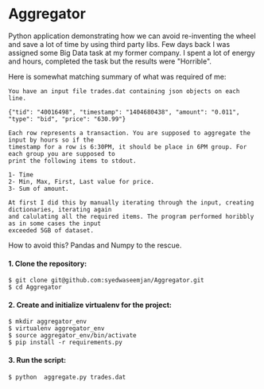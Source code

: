 # Aggregator
Python application demonstrating how we can avoid re-inventing the wheel and save a lot of time by using third party libs. Few days back I was assigned some Big Data task at my former company. I spent a lot of energy and hours, completed the task but the results were "Horrible".

Here is somewhat matching summary of what was required of me:

	You have an input file trades.dat containing json objects on each line.

	{"tid": "40016498", "timestamp": "1404680438", "amount": "0.011", "type": "bid", "price": "630.99"}

	Each row represents a transaction. You are supposed to aggregate the input by hours so if the 
	timestamp for a row is 6:30PM, it should be place in 6PM group. For each group you are supposed to 
	print the following items to stdout.

	1- Time
	2- Min, Max, First, Last value for price.
	3- Sum of amount. 

	At first I did this by manually iterating through the input, creating dictionaries, iterating again 
	and calulating all the required items. The program performed horibbly as in some cases the input 
	exceeded 5GB of dataset.


How to avoid this? Pandas and Numpy to the rescue.

#### 1. Clone the repository:

    $ git clone git@github.com:syedwaseemjan/Aggregator.git
    $ cd Aggregator

#### 2. Create and initialize virtualenv for the project:
    
    $ mkdir aggregator_env
    $ virtualenv aggregator_env
    $ source aggregator_env/bin/activate
    $ pip install -r requirements.py

#### 3. Run the script:
    
    $ python  aggregate.py trades.dat



